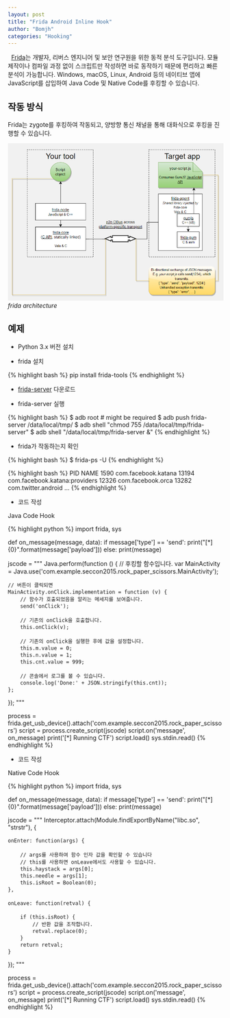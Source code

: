 ```yaml
---
layout: post
title: "Frida Android Inline Hook"
author: "Bomjh"
categories: "Hooking"
---
```


&nbsp;
[Frida](https://www.frida.re/)는 개발자, 리버스 엔지니어 및 보안 연구원을 위한 동적 분석 도구입니다. 모듈 제작이나 컴파일 과정 없이 스크립트만 작성하면 바로 동작하기 때문에 편리하고 빠른 분석이 가능합니다. Windows, macOS, Linux, Android 등의 네이티브 앱에 JavaScript를 삽입하여 Java Code 및 Native Code를 후킹할 수 있습니다.

## 작동 방식

Frida는 zygote를 후킹하여 작동되고, 양방향 통신 채널을 통해 대화식으로 후킹을 진행할 수 있습니다.

![frida](https://raw.githubusercontent.com/bomjh/bomjh.github.io/master/assets/frida.png)
_frida architecture_

## 예제

* Python 3.x 버전 설치

* frida 설치

{% highlight bash %}
pip install frida-tools
{% endhighlight %}

* [frida-server](https://github.com/frida/frida/releases) 다운로드

* frida-server 실행

{% highlight bash %}
$ adb root # might be required
$ adb push frida-server /data/local/tmp/
$ adb shell "chmod 755 /data/local/tmp/frida-server"
$ adb shell "/data/local/tmp/frida-server &"
{% endhighlight %}

* frida가 작동하는지 확인

{% highlight bash %}
$ frida-ps -U
{% endhighlight %}

{% highlight bash %}
PID NAME
1590 com.facebook.katana
13194 com.facebook.katana:providers
12326 com.facebook.orca
13282 com.twitter.android
…
{% endhighlight %}

* 코드 작성

Java Code Hook

{% highlight python %}
import frida, sys

def on_message(message, data):
    if message['type'] == 'send':
        print("[*] {0}".format(message['payload']))
    else:
        print(message)

jscode = """
Java.perform(function () {
    // 후킹할 함수입니다.
    var MainActivity = Java.use('com.example.seccon2015.rock_paper_scissors.MainActivity');

    // 버튼이 클릭되면
    MainActivity.onClick.implementation = function (v) {
        // 함수가 호출되었음을 알리는 메세지를 보여줍니다.
        send('onClick');

        // 기존의 onClick을 호출합니다.
        this.onClick(v);

        // 기존의 onClick을 실행한 후에 값을 설정합니다.
        this.m.value = 0;
        this.n.value = 1;
        this.cnt.value = 999;

        // 콘솔에서 로그를 볼 수 있습니다.
        console.log('Done:' + JSON.stringify(this.cnt));
    };
});
"""

process = frida.get_usb_device().attach('com.example.seccon2015.rock_paper_scissors')
script = process.create_script(jscode)
script.on('message', on_message)
print('[*] Running CTF')
script.load()
sys.stdin.read()
{% endhighlight %}

* 코드 작성

Native Code Hook

{% highlight python %}
import frida, sys

def on_message(message, data):
    if message['type'] == 'send':
        print("[*] {0}".format(message['payload']))
    else:
        print(message)

jscode = """
Interceptor.attach(Module.findExportByName("libc.so", "strstr"), {

    onEnter: function(args) {

        // args를 사용하여 함수 인자 값을 확인할 수 있습니다
        // this를 사용하면 onLeave에서도 사용할 수 있습니다.
        this.haystack = args[0];
        this.needle = args[1];
        this.isRoot = Boolean(0);
    },

    onLeave: function(retval) {

        if (this.isRoot) {
            // 반환 값을 조작합니다.
            retval.replace(0);
        }
        return retval;
    }
});
"""

process = frida.get_usb_device().attach('com.example.seccon2015.rock_paper_scissors')
script = process.create_script(jscode)
script.on('message', on_message)
print('[*] Running CTF')
script.load()
sys.stdin.read()
{% endhighlight %}
